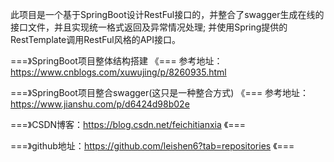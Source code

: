 
此项目是一个基于SpringBoot设计RestFul接口的，并整合了swagger生成在线的接口文件，并且实现统一格式返回及异常情况处理;
并使用Spring提供的RestTemplate调用RestFul风格的API接口。



===》SpringBoot项目整体结构搭建  《===
参考地址：https://www.cnblogs.com/xuwujing/p/8260935.html


===》SpringBoot项目整合swagger(这只是一种整合方式) 《===
参考地址：https://www.jianshu.com/p/d6424d98b02e


===》CSDN博客：https://blog.csdn.net/feichitianxia 《===


===》github地址：https://github.com/leishen6?tab=repositories 《===
